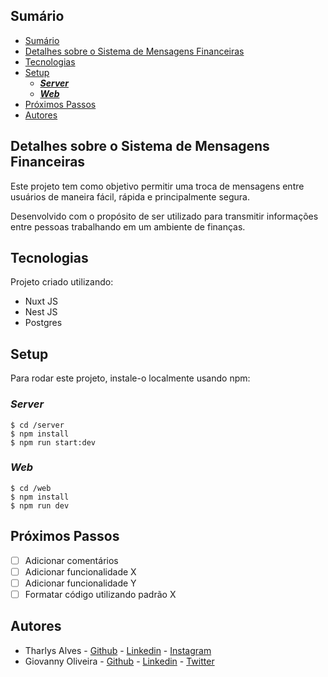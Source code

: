 ## Sumário
- [Sumário](#sumário)
- [Detalhes sobre o Sistema de Mensagens Financeiras](#detalhes-sobre-o-sistema-de-mensagens-financeiras)
- [Tecnologias](#tecnologias)
- [Setup](#setup)
  - [**_Server_**](#server)
  - [**_Web_**](#web)
- [Próximos Passos](#próximos-passos)
- [Autores](#autores)

## Detalhes sobre o Sistema de Mensagens Financeiras
Este projeto tem como objetivo permitir uma troca de mensagens entre usuários de maneira fácil, rápida e principalmente segura.

Desenvolvido com o propósito de ser utilizado para transmitir informações entre pessoas trabalhando em um ambiente de finanças.
	
## Tecnologias
Projeto criado utilizando:
* Nuxt JS
* Nest JS
* Postgres
	
## Setup
Para rodar este projeto, instale-o localmente usando npm:

### **_Server_**
```
$ cd /server
$ npm install
$ npm run start:dev
```

### **_Web_**

```
$ cd /web
$ npm install
$ npm run dev
```

## Próximos Passos

- [ ] Adicionar comentários
- [ ] Adicionar funcionalidade X
- [ ] Adicionar funcionalidade Y
- [ ] Formatar código utilizando padrão X

## Autores

- Tharlys Alves - [Github](https://github.com/Tharlys10/) - [Linkedin](https://www.linkedin.com/in/tharlys-alves-7aaa011ab/) - [Instagram](https://www.instagram.com/tharlys_a/)
- Giovanny Oliveira - [Github](https://github.com/GiovannyLucas) - [Linkedin](https://www.linkedin.com/in/giovanny-oliveira/) - [Twitter](https://twitter.com/giovannylucax)